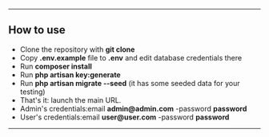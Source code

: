 - - - - -

## How to use

- Clone the repository with __git clone__
- Copy __.env.example__ file to __.env__ and edit database credentials there
- Run __composer install__
- Run __php artisan key:generate__
- Run __php artisan migrate --seed__ (it has some seeded data for your testing)
- That's it: launch the main URL. 
- Admin's credentials:email __admin@admin.com__ -password  __password__
- User's credentials:email  __user@user.com__ -password  __password__


- - - - -